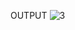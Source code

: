 OUTPUT
![3](https://github.com/Ganesh-AWH/Street-Light-Automation-SIH-/assets/98997697/7a5f3f38-0d04-4e5a-9b47-bbb14907824e)
